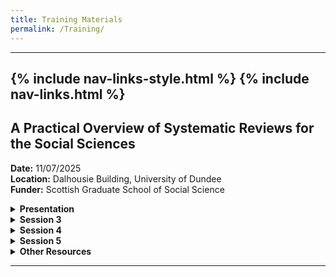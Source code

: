 ```yaml
---
title: Training Materials
permalink: /Training/
---
```

---
{% include nav-links-style.html %}
{% include nav-links.html %}
---

## A Practical Overview of Systematic Reviews for the Social Sciences
**Date:** 11/07/2025 <br>
**Location:** Dalhousie Building, University of Dundee <br>
**Funder:** Scottish Graduate School of Social Science <br>

<details>
  <summary><strong>Presentation</strong></summary>
  <ul>
    <li><a href="/assets/files/Overview_of_Systematic_Reviews_July_2025.pptx">Presentation</a></li>
  </ul>
</details>

<details>
  <summary><strong>Session 3</strong></summary>
  <ul>
    <li><a href="/assets/files/Review_Topics.pdf">Review Topics</a></li>
  </ul>
</details>

<details>
  <summary><strong>Session 4</strong></summary>
  <ul>
    <li><a href="/assets/files/Inclusion_Criteria.pdf">Inclusion Criteria</a></li>
    <li><a href="/assets/files/Titles.xlsx">Titles</a></li>
    <li><a href="/assets/files/Abstracts.xlsx">Abstracts</a></li>
    <li><a href="/assets/files/Full_Texts.xlsx">Full Texts</a></li>
  </ul>
</details>

<details>
  <summary><strong>Session 5</strong></summary>
  <ul>
    <li><a href="/assets/files/Coding_Sheet.xlsx">Coding Sheet</a></li>
    <li><a href="/assets/files/Critical_Appraisal_Tools.pdf">Critical Appraisal Tools</a></li>
  </ul>
</details>

<details>
  <summary><strong>Other Resources</strong></summary>
  <ul>
    <li><a href="/assets/files/Useful_Resources.pdf">Useful Resources</a></li>
  </ul>
</details>

---
